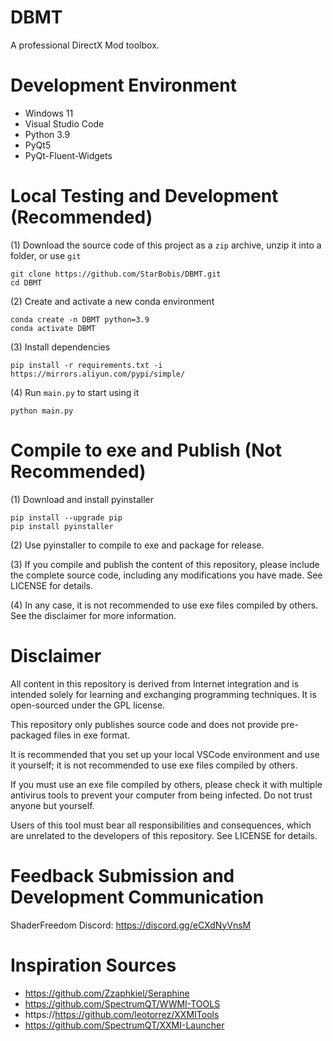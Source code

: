 # DBMT
A professional DirectX Mod toolbox.

# Development Environment
- Windows 11
- Visual Studio Code
- Python 3.9
- PyQt5
- PyQt-Fluent-Widgets

# Local Testing and Development (Recommended)
(1) Download the source code of this project as a `zip` archive, unzip it into a folder, or use `git`
```shell
git clone https://github.com/StarBobis/DBMT.git
cd DBMT
```
(2) Create and activate a new conda environment
```shell
conda create -n DBMT python=3.9
conda activate DBMT
```
(3) Install dependencies
```shell
pip install -r requirements.txt -i https://mirrors.aliyun.com/pypi/simple/
```
(4) Run `main.py` to start using it
```shell
python main.py
```

# Compile to exe and Publish (Not Recommended)
(1) Download and install pyinstaller
```shell
pip install --upgrade pip
pip install pyinstaller
```
(2) Use pyinstaller to compile to exe and package for release.

(3) If you compile and publish the content of this repository, please include the complete source code, including any modifications you have made. See LICENSE for details.

(4) In any case, it is not recommended to use exe files compiled by others. See the disclaimer for more information.

# Disclaimer
All content in this repository is derived from Internet integration and is intended solely for learning and exchanging programming techniques. It is open-sourced under the GPL license.

This repository only publishes source code and does not provide pre-packaged files in exe format.

It is recommended that you set up your local VSCode environment and use it yourself; it is not recommended to use exe files compiled by others.

If you must use an exe file compiled by others, please check it with multiple antivirus tools to prevent your computer from being infected. Do not trust anyone but yourself.

Users of this tool must bear all responsibilities and consequences, which are unrelated to the developers of this repository. See LICENSE for details.

# Feedback Submission and Development Communication
ShaderFreedom Discord: https://discord.gg/eCXdNyVnsM


# Inspiration Sources
- https://github.com/Zzaphkiel/Seraphine
- https://github.com/SpectrumQT/WWMI-TOOLS
- https://https://github.com/leotorrez/XXMITools
- https://github.com/SpectrumQT/XXMI-Launcher